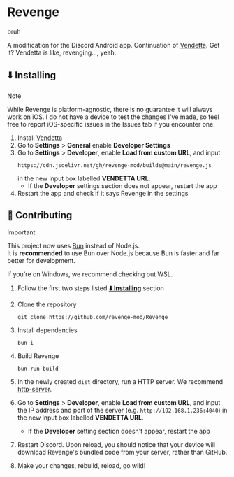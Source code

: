 # Revenge

bruh

A modification for the Discord Android app. Continuation of [Vendetta](https://github.com/vendetta-mod). Get it? Vendetta is like, revenging..., yeah.

## ⬇️ Installing

> [!NOTE]
> While Revenge is platform-agnostic, there is no guarantee it will always work on iOS. I do not have a device to test the changes I've made, so feel free to report iOS-specific issues in the Issues tab if you encounter one.

1. Install [Vendetta](https://github.com/vendetta-mod/Vendetta)
2. Go to **Settings** > **General** enable **Developer Settings**
3. Go to **Settings** > **Developer**, enable **Load from custom URL**, and input
   ```
   https://cdn.jsdelivr.net/gh/revenge-mod/builds@main/revenge.js
   ```
   in the new input box labelled **VENDETTA URL**.
   - If the **Developer** settings section does not appear, restart the app
5. Restart the app and check if it says Revenge in the settings

## 💖 Contributing

> [!IMPORTANT]  
> This project now uses [Bun](https://bun.sh) instead of Node.js.  
> It is **recommended** to use Bun over Node.js because Bun is faster and far better for development.  
>
> If you're on Windows, we recommend checking out WSL.

1. Follow the first two steps listed [**⬇️ Installing**](#-installing) section

2. Clone the repository
    ```
    git clone https://github.com/revenge-mod/Revenge
    ```

3. Install dependencies
    ```
    bun i
    ```

4. Build Revenge
    ```
    bun run build
    ```

5. In the newly created `dist` directory, run a HTTP server. We recommend [http-server](https://www.npmjs.com/package/http-server).

6. Go to **Settings** > **Developer**, enable **Load from custom URL**, and input the IP address and port of the server (e.g. `http://192.168.1.236:4040`) in the new input box labelled **VENDETTA URL**.
   - If the **Developer** setting section doesn't appear, restart the app

8. Restart Discord. Upon reload, you should notice that your device will download Revenge's bundled code from your server, rather than GitHub.

9. Make your changes, rebuild, reload, go wild!
